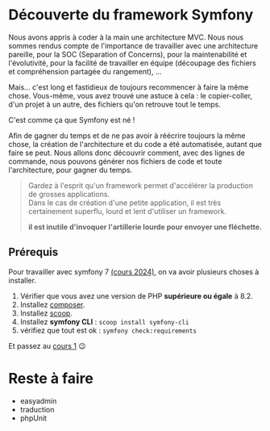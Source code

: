 # Découverte du framework Symfony

Nous avons appris à coder à la main une architecture MVC. Nous nous sommes rendus compte de l'importance de travailler avec une architecture pareille, pour la SOC (Separation of Concerns), pour la maintenabilité et l'évolutivité, pour la facilité de travailler en équipe (découpage des fichiers et compréhension partagée du rangement), ...

Mais... c'est long et fastidieux de toujours recommencer à faire la même chose. Vous-même, vous avez trouvé une astuce à cela : le copier-coller, d'un projet à un autre, des fichiers qu'on retrouve tout le temps.

C'est comme ça que Symfony est né !

Afin de gagner du temps et de ne pas avoir à réécrire toujours la même chose, la création de l'architecture et du code a été automatisée, autant que faire se peut.
Nous allons donc découvrir comment, avec des lignes de commande, nous pouvons générer nos fichiers de code et toute l'architecture, pour gagner du temps.

> Gardez à l'esprit qu'un framework permet d'accélérer la production de grosses applications.  
> Dans le cas de création d'une petite application, il est très certainement superflu, lourd et lent d'utiliser un framework.
> 
> **il est inutile d'invoquer l'artillerie lourde pour envoyer une fléchette.**


## Prérequis

Pour travailler avec symfony 7 <ins>(cours 2024)</ins>, on va avoir plusieurs choses à installer.

1. Vérifier que vous avez une version de PHP **supérieure ou égale** à 8.2.
2. Installez [composer](https://getcomposer.org/).
3. Installez [scoop](https://scoop.sh/).
4. Installez **symfony CLI** : `scoop install symfony-cli`
5. vérifiez que tout est ok : `symfony check:requirements`

Et passez au [cours 1](<01 cours 1 - Nouveau projet.md>) 😉


# Reste à faire
* easyadmin
* traduction
* phpUnit